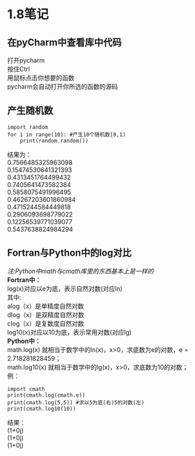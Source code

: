 # 1.8笔记
## 在pyCharm中查看库中代码
打开pycharm  
按住Ctrl  
用鼠标点击你想要的函数  
pycharm会自动打开你所选的函数的源码  

## 产生随机数
```
import random
for i in range(10): #产生10个随机数[0,1)
    print(random.random())
```
结果为：  
0.7566485325963098  
0.15474530641321393  
0.4313451764499432  
0.7405641473582384  
0.5858075491996495  
0.46267203601860984  
0.4715244584449818  
0.2906093698779022  
0.12256539771039077  
0.5437638824984294  
## Fortran与Python中的log对比  
*注:Python中math与cmath库里的东西基本上是一样的*  
**Fortran中：**  
log(x)对应以e为底，表示自然对数(对应ln)  
其中:  
alog（x）是单精度自然对数  
dlog（x）是双精度自然对数  
clog（x）是复数度自然对数    
log10(x)对应以10为底，表示常用对数(对应lg)  
**Python中：**  
math.log(x) 就相当于数学中的ln(x)，x>0，求底数为e的对数，e = 2.718281828459；  
math.log10(x) 就相当于数学中的lg(x)，x>0，求底数为10的对数；  
例：  
```
import cmath
print(cmath.log(cmath.e))
print(cmath.log(5,5)) #求以5为底(右)5的对数(左)
print(cmath.log10(10))
```
结果：  
(1+0j)  
(1+0j)  
(1+0j)  

